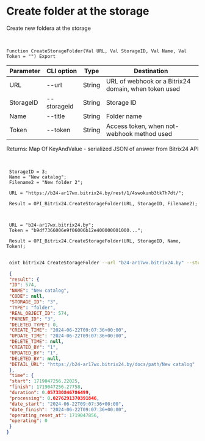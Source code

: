 ﻿---
sidebar_position: 7
---

# Create folder at the storage
 Create new foldera at the storage


<br/>


`Function CreateStorageFolder(Val URL, Val StorageID, Val Name, Val Token = "") Export`

 | Parameter | CLI option | Type | Destination |
 |-|-|-|-|
 | URL | --url | String | URL of webhook or a Bitrix24 domain, when token used |
 | StorageID | --storageid | String | Storage ID |
 | Name | --title | String | Folder name |
 | Token | --token | String | Access token, when not-webhook method used |

 
 Returns: Map Of KeyAndValue - serialized JSON of answer from Bitrix24 API

<br/>




```bsl title="Code example"
 StorageID = 3;
 Name = "New catalog";
 Filename2 = "New folder 2";
 
 URL = "https://b24-ar17wx.bitrix24.by/rest/1/4swokunb3tk7h7dt/";
 
 Result = OPI_Bitrix24.CreateStorageFolder(URL, StorageID, Filename2);
 
 
 
 URL = "b24-ar17wx.bitrix24.by";
 Token = "b9df7366006e9f06006b12e400000001000...";
 
 Result = OPI_Bitrix24.CreateStorageFolder(URL, StorageID, Name, Token);
```
	


```sh title="CLI command example"
 
 oint bitrix24 CreateStorageFolder --url "b24-ar17wx.bitrix24.by" --storageid %storageid% --title %title% --token "b9df7366006e9f06006b12e400000001000..."

```

```json title="Result"
 {
 "result": {
 "ID": 574,
 "NAME": "New catalog",
 "CODE": null,
 "STORAGE_ID": "3",
 "TYPE": "folder",
 "REAL_OBJECT_ID": 574,
 "PARENT_ID": "3",
 "DELETED_TYPE": 0,
 "CREATE_TIME": "2024-06-22T09:07:36+00:00",
 "UPDATE_TIME": "2024-06-22T09:07:36+00:00",
 "DELETE_TIME": null,
 "CREATED_BY": "1",
 "UPDATED_BY": "1",
 "DELETED_BY": null,
 "DETAIL_URL": "https://b24-ar17wx.bitrix24.by/docs/path/New catalog"
 },
 "time": {
 "start": 1719047256.22025,
 "finish": 1719047256.27758,
 "duration": 0.057330846786499,
 "processing": 0.0276291370391846,
 "date_start": "2024-06-22T09:07:36+00:00",
 "date_finish": "2024-06-22T09:07:36+00:00",
 "operating_reset_at": 1719047856,
 "operating": 0
 }
}
```
